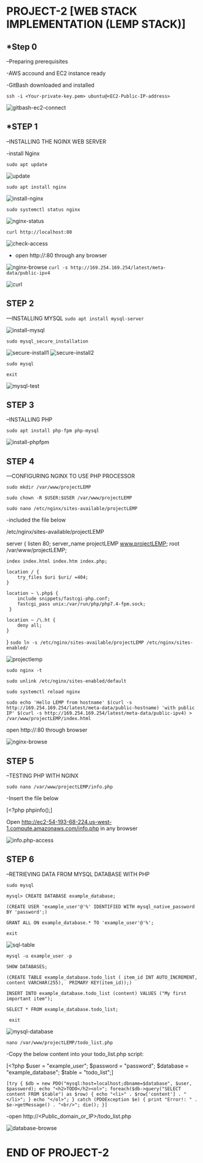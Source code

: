 # PROJECT-2 [WEB STACK IMPLEMENTATION (LEMP STACK)]
## *Step 0 

–Preparing prerequisites

-AWS accound and EC2 instance ready

-GitBash downloaded and installed

`ssh -i <Your-private-key.pem> ubuntu@<EC2-Public-IP-address>`

![gitbash-ec2-connect](./Images/gitbash-ec2-connect.PNG)

## *STEP 1 
 
–INSTALLING THE NGINX WEB SERVER

-install Nginx

`sudo apt update`

![update](./Images/update.PNG)

`sudo apt install nginx`

![install-nginx](./Images/install-nginx.PNG)

`sudo systemctl status nginx`

![nginx-status](./Images/nginx-status.PNG)

`curl http://localhost:80`

![check-access](./Images/check-access.PNG)
- open http://<Public-IP-Address>:80 through any browser

![nginx-browse](./Images/nginx-browse.PNG)
`curl -s http://169.254.169.254/latest/meta-data/public-ipv4`

![curl](./Images/curl.PNG)


## STEP 2 

—INSTALLING MYSQL
`sudo apt install mysql-server`

![install-mysql](./Images/install-mysql.PNG)

`sudo mysql_secure_installation`

![secure-install1](./Images/secure-install1.PNG)
![secure-install2](./Images/secure-install2.PNG)

`sudo mysql`

`exit`

![mysql-test](./Images/mysql-test.PNG)

## STEP 3 

–INSTALLING PHP

`sudo apt install php-fpm php-mysql`

![install-phpfpm](./Images/install-phpfpm.PNG)

## STEP 4 

—CONFIGURING NGINX TO USE PHP PROCESSOR

`sudo mkdir /var/www/projectLEMP`

`sudo chown -R $USER:$USER /var/www/projectLEMP`

`sudo nano /etc/nginx/sites-available/projectLEMP`

-included the file below

/etc/nginx/sites-available/projectLEMP

server {
    listen 80;
    server_name projectLEMP www.projectLEMP;
    root /var/www/projectLEMP;

    index index.html index.htm index.php;

    location / {
        try_files $uri $uri/ =404;
    }

    location ~ \.php$ {
        include snippets/fastcgi-php.conf;
        fastcgi_pass unix:/var/run/php/php7.4-fpm.sock;
     }

    location ~ /\.ht {
        deny all;
    }
}
`sudo ln -s /etc/nginx/sites-available/projectLEMP /etc/nginx/sites-enabled/`

![projectlemp](./Images/projectlemp.PNG)

`sudo nginx -t`

`sudo unlink /etc/nginx/sites-enabled/default`

`sudo systemctl reload nginx`

`sudo echo 'Hello LEMP from hostname' $(curl -s http://169.254.169.254/latest/meta-data/public-hostname) 'with public IP' $(curl -s http://169.254.169.254/latest/meta-data/public-ipv4) > /var/www/projectLEMP/index.html`

open http://<Public-IP-Address>:80 through browser

![nginx-browse](./Images/nginx-browse.PNG)

## STEP 5 
–TESTING PHP WITH NGINX

`sudo nano /var/www/projectLEMP/info.php`

-Insert the file below

[<?php
phpinfo();]

Open http://ec2-54-193-68-224.us-west-1.compute.amazonaws.com/info.php in any browser

![info.php-access](./Images/info.php-access.PNG)


## STEP 6

–RETRIEVING DATA FROM MYSQL DATABASE WITH PHP

`sudo mysql`

`mysql> CREATE DATABASE example_database;`

`(CREATE USER 'example_user'@'%' IDENTIFIED WITH mysql_native_password BY 'password';)`

`GRANT ALL ON example_database.* TO 'example_user'@'%';`

`exit`

![sql-table](./Images/sql-table.PNG)

`mysql -u example_user -p`

`SHOW DATABASES;`

`(CREATE TABLE example_database.todo_list ( item_id INT AUTO_INCREMENT,  content VARCHAR(255),  PRIMARY KEY(item_id));)`

`INSERT INTO example_database.todo_list (content) VALUES ("My first important item");`

`SELECT * FROM example_database.todo_list;`

` exit`

![mysql-database](./Images/mysql-database.PNG)

`nano /var/www/projectLEMP/todo_list.php`

-Copy the below content into your todo_list.php script:

[<?php
$user = "example_user";
$password = "password";
$database = "example_database";
$table = "todo_list";]

`[try {
  $db = new PDO("mysql:host=localhost;dbname=$database", $user, $password);
  echo "<h2>TODO</h2><ol>";
  foreach($db->query("SELECT content FROM $table") as $row) {
    echo "<li>" . $row['content'] . "</li>";
  }
  echo "</ol>";
} catch (PDOException $e) {
    print "Error!: " . $e->getMessage() . "<br/>";
    die();
}]`

-open http://<Public_domain_or_IP>/todo_list.php

![database-browse](./Images/database-browse.PNG)

# END OF PROJECT-2 
